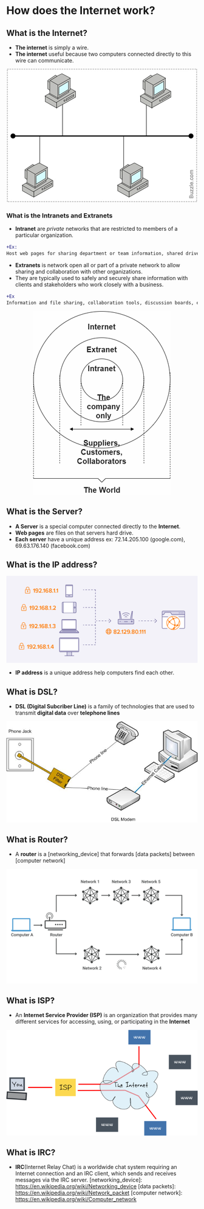 # How does the Internet work?

## What is the Internet?

* **The internet** is simply a wire.
* **The internet** useful because two computers connected directly to this wire can communicate.

<p align="center">
   <img alt="internet model" src="https://github.com/KLD-VN/Internet/blob/main/how_does_the_internet_work/internet_model.jpeg" />
</p>

### What is the Intranets and Extranets

* **Intranet** are *private* networks that are restricted to members of a particular organization.

```diff
+Ex:
Host web pages for sharing department or team information, shared drives for managing key documents and files, etc. 
```

* **Extranets** is network open all or part of a private network to allow sharing and collaboration with other organizations.
* They are typically used to safely and securely share information with clients and stakeholders who work closely with a business.

```diff
+Ex
Information and file sharing, collaboration tools, discussion boards, etc.
```

<p align="center">
   <img alt="internet model" src="https://github.com/KLD-VN/Internet/blob/main/how_does_the_internet_work/internet_schema.png" />
</p>

## What is the Server?

* **A Server** is a special computer connected directly to the **Internet**.
* **Web pages** are files on that servers hard drive.
* **Each server** have a unique address ex: 72.14.205.100 (google.com), 69.63.176.140 (facebook.com)

## What is the IP address?

<p align="center">
   <img alt="ip address" src="https://github.com/KLD-VN/Internet/blob/main/how_does_the_internet_work/ip_address.png" />
</p>

* **IP address** is a unique address help computers find each other. 

## What is DSL?

* **DSL (Digital Subcriber Line)** is a family of technologies that are used to transmit **digital data** over **telephone lines**

<p align="center">
   <img alt="dsl" src="https://github.com/KLD-VN/Internet/blob/main/how_does_the_internet_work/dsl.jpeg" />
</p>

## What is Router?

* A **router** is a [networking_device] that forwards [data packets] between [computer network]

<p align="center">
   <img alt="routing" src="https://github.com/KLD-VN/Internet/blob/main/how_does_the_internet_work/routing.svg" />
</p>

## What is ISP?

* An **Internet Service Provider (ISP)** is an organization that provides many different services for accessing, using, or participating in the **Internet**

<p align="center">
   <img alt="internet model" src="https://github.com/KLD-VN/Internet/blob/main/how_does_the_internet_work/isp.png" />
</p>

## What is IRC?

* **IRC**(Internet Relay Chat) is a worldwide chat system requiring an Internet connection and an IRC client, which sends and receives messages via the IRC server.
[networking_device]: https://en.wikipedia.org/wiki/Networking_device
[data packets]: https://en.wikipedia.org/wiki/Network_packet
[computer network]: https://en.wikipedia.org/wiki/Computer_network


